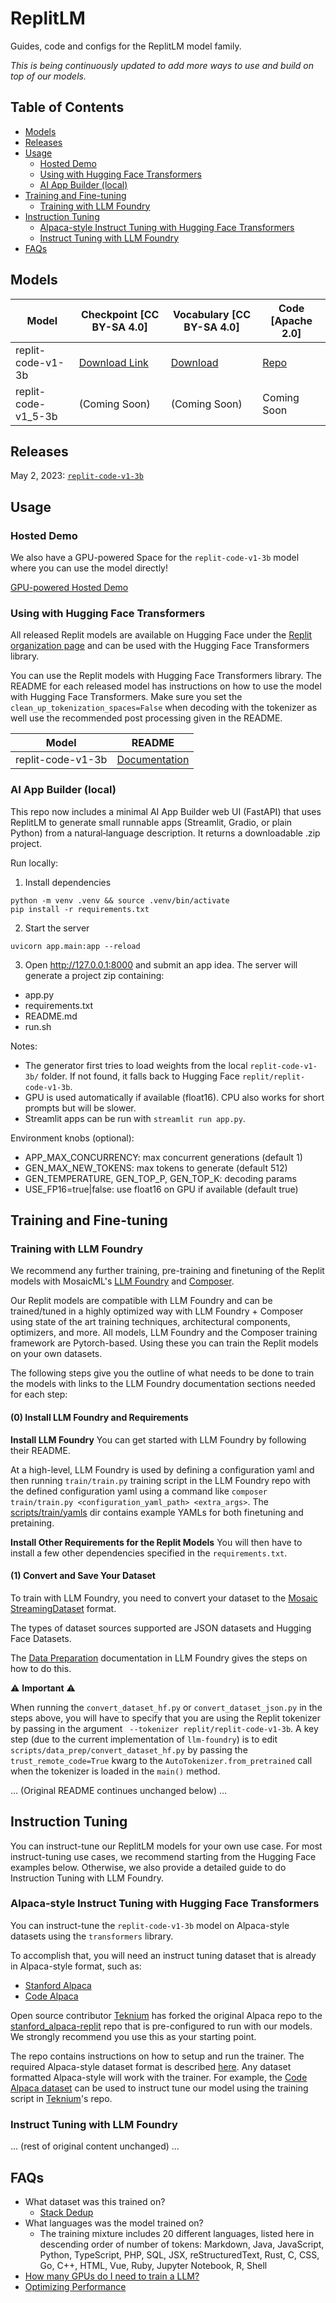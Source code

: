 # ReplitLM
Guides, code and configs for the ReplitLM model family.

_This is being continuously updated to add more ways to use and build on top of our models._

## Table of Contents
- [Models](#models)
- [Releases](#releases)
- [Usage](#usage)
    - [Hosted Demo](#hosted-demo)
    - [Using with Hugging Face Transformers](#using-with-hugging-face-transformers)
    - [AI App Builder (local)](#ai-app-builder-local)
- [Training and Fine-tuning](#training-and-fine-tuning)
    - [Training with LLM Foundry](#training-with-llm-foundry)
- [Instruction Tuning](#instruction-tuning)
    - [Alpaca-style Instruct Tuning with Hugging Face Transformers](#alpaca-style-instruct-tuning-with-hugging-face-transformers)
    - [Instruct Tuning with LLM Foundry](#instruct-tuning-with-llm-foundry)
- [FAQs](#faqs)



## Models
| Model | Checkpoint [CC BY-SA 4.0] | Vocabulary [CC BY-SA 4.0] | Code [Apache 2.0] |
| --- | --- | --- | --- |
| replit-code-v1-3b | [Download Link](https://huggingface.co/replit/replit-code-v1-3b/blob/main/pytorch_model.bin) | [Download](https://huggingface.co/replit/replit-code-v1-3b/resolve/main/spiece.model) | [Repo](https://github.com/replit/ReplitLM/tree/main/replit-code-v1-3b) |
| replit-code-v1_5-3b | (Coming Soon) | (Coming Soon) | Coming Soon |


## Releases
May 2, 2023: [`replit-code-v1-3b`](https://github.com/replit/ReplitLM/tree/main/replit-code-v1-3b)



## Usage

### Hosted Demo

We also have a GPU-powered Space for the `replit-code-v1-3b` model where you can use the model directly!

[GPU-powered Hosted Demo](https://huggingface.co/spaces/replit/replit-code-v1-3b-demo)

### Using with Hugging Face Transformers

All released Replit models are available on Hugging Face under the [Replit organization page](https://huggingface.co/replit) and can be used with the Hugging Face Transformers library.

You can use the Replit models with Hugging Face Transformers library. The README for each released model has instructions on how to use the model with Hugging Face Transformers. 
Make sure you set the `clean_up_tokenization_spaces=False` when decoding with the tokenizer as well use the recommended post processing given in the README. 

| Model | README |
| --- | --- |
| replit-code-v1-3b | [Documentation](https://huggingface.co/replit/replit-code-v1-3b) |

### AI App Builder (local)

This repo now includes a minimal AI App Builder web UI (FastAPI) that uses ReplitLM to generate small runnable apps (Streamlit, Gradio, or plain Python) from a natural‑language description. It returns a downloadable .zip project.

Run locally:

1) Install dependencies
```
python -m venv .venv && source .venv/bin/activate
pip install -r requirements.txt
```

2) Start the server
```
uvicorn app.main:app --reload
```

3) Open http://127.0.0.1:8000 and submit an app idea. The server will generate a project zip containing:
- app.py
- requirements.txt
- README.md
- run.sh

Notes:
- The generator first tries to load weights from the local `replit-code-v1-3b/` folder. If not found, it falls back to Hugging Face `replit/replit-code-v1-3b`.
- GPU is used automatically if available (float16). CPU also works for short prompts but will be slower.
- Streamlit apps can be run with `streamlit run app.py`.

Environment knobs (optional):
- APP_MAX_CONCURRENCY: max concurrent generations (default 1)
- GEN_MAX_NEW_TOKENS: max tokens to generate (default 512)
- GEN_TEMPERATURE, GEN_TOP_P, GEN_TOP_K: decoding params
- USE_FP16=true|false: use float16 on GPU if available (default true)

## Training and Fine-tuning

### Training with LLM Foundry

We recommend any further training, pre-training and finetuning of the Replit models with MosaicML's [LLM Foundry](https://github.com/mosaicml/llm-foundry) and [Composer](https://github.com/mosaicml/composer).

Our Replit models are compatible with LLM Foundry and can be trained/tuned in a highly optimized way with LLM Foundry + Composer using state of the art training techniques, architectural components, optimizers, and more. All models, LLM Foundry and the Composer training framework are Pytorch-based. Using these you can train the Replit models on your own datasets.

The following steps give you the outline of what needs to be done to train the models with links to the LLM Foundry documentation sections needed for each step:

#### (0) Install LLM Foundry and Requirements

**Install LLM Foundry**
You can get started with LLM Foundry by following their README.

At a high-level, LLM Foundry is used by defining a configuration yaml and then running  `train/train.py` training script in the LLM Foundry repo with the defined configuration yaml using a command like `composer train/train.py <configuration_yaml_path> <extra_args>`.
The [scripts/train/yamls](https://github.com/mosaicml/llm-foundry/tree/main/scripts/train/yamls) dir contains example YAMLs for both finetuning and pretaining. 

**Install Other Requirements for the Replit Models**
You will then have to install a few other dependencies specified in the `requirements.txt`.

#### (1) Convert and Save Your Dataset

To train with LLM Foundry, you need to convert your dataset to the [Mosaic StreamingDataset](https://github.com/mosaicml/streaming) format. 

The types of dataset sources supported are JSON datasets and Hugging Face Datasets.

The [Data Preparation](https://github.com/mosaicml/llm-foundry/tree/main/scripts/data_prep) documentation in LLM Foundry gives the steps on how to do this.

:warning: **Important** :warning:

When running the `convert_dataset_hf.py` or `convert_dataset_json.py` in the steps above, you will have to specify that you are using the Replit tokenizer by passing in the argument ` --tokenizer replit/replit-code-v1-3b`.
A key step (due to the current implementation of `llm-foundry`) is to edit `scripts/data_prep/convert_dataset_hf.py` by passing the `trust_remote_code=True` kwarg to the `AutoTokenizer.from_pretrained` call when the tokenizer is loaded in the `main()` method.

... (Original README continues unchanged below) ...

## Instruction Tuning
You can instruct-tune our ReplitLM models for your own use case. For most instruct-tuning use cases, we recommend starting from the Hugging Face examples below. Otherwise, we also provide a detailed guide to do Instruction Tuning with LLM Foundry.

### Alpaca-style Instruct Tuning with Hugging Face Transformers
You can instruct-tune the `replit-code-v1-3b` model on Alpaca-style datasets using the `transformers` library.

To accomplish that, you will need an instruct tuning dataset that is already in Alpaca-style format, such as:
- [Stanford Alpaca](https://github.com/tatsu-lab/stanford_alpaca)
- [Code Alpaca](https://github.com/sahil280114/codealpaca)

Open source contributor [Teknium](https://github.com/teknium1) has forked the original Alpaca repo to the [stanford_alpaca-replit](https://github.com/teknium1/stanford_alpaca-replit) repo that is pre-configured to run with our models. We strongly recommend you use this as your starting point.

The repo contains instructions on how to setup and run the trainer. The required Alpaca-style dataset format is described [here](https://github.com/teknium1/stanford_alpaca-replit#dataset-format). Any dataset formatted Alpaca-style will work with the trainer. For example, the [Code Alpaca dataset](https://github.com/sahil280114/codealpaca) can be used to instruct tune our model using the training script in [Teknium](https://github.com/teknium1)'s repo. 

### Instruct Tuning with LLM Foundry
... (rest of original content unchanged) ...

## FAQs
- What dataset was this trained on?
    - [Stack Dedup](https://huggingface.co/datasets/bigcode/the-stack-dedup)
- What languages was the model trained on?
    - The training mixture includes 20 different languages, listed here in descending order of number of tokens: Markdown, Java, JavaScript, Python, TypeScript, PHP, SQL, JSX, reStructuredText, Rust, C, CSS, Go, C++, HTML, Vue, Ruby, Jupyter Notebook, R, Shell
- [How many GPUs do I need to train a LLM?](https://github.com/mosaicml/llm-foundry/blob/main/scripts/train/README.md#how-many-gpus-do-i-need-to-train-a-llm)
- [Optimizing Performance](https://github.com/mosaicml/llm-foundry/blob/main/scripts/train/README.md#how-many-gpus-do-i-need-to-train-a-llm)



